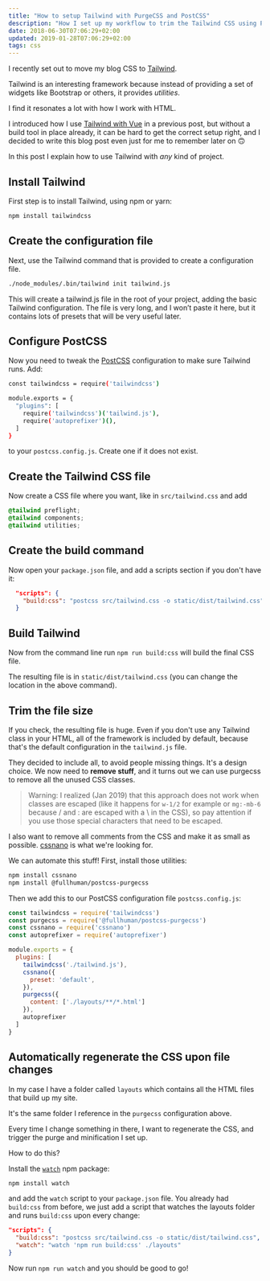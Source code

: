 ```yaml
---
title: "How to setup Tailwind with PurgeCSS and PostCSS"
description: "How I set up my workflow to trim the Tailwind CSS using PurgeCSS and a simple PostCSS setup (no webpack involved)"
date: 2018-06-30T07:06:29+02:00
updated: 2019-01-28T07:06:29+02:00
tags: css
---
```


I recently set out to move my blog CSS to [Tailwind](https://tailwindcss.com/).

Tailwind is an interesting framework because instead of providing a set of widgets like Bootstrap or others, it provides *utilities*.

I find it resonates a lot with how I work with HTML.

I introduced how I use [Tailwind with Vue](/vue-tailwind/) in a previous post, but without a build tool in place already, it can be hard to get the correct setup right, and I decided to write this blog post even just for me to remember later on 🙃

In this post I explain how to use Tailwind with _any_ kind of project.

## Install Tailwind

First step is to install Tailwind, using npm or yarn:

```bash
npm install tailwindcss
```

## Create the configuration file

Next, use the Tailwind command that is provided to create a configuration file.

```bash
./node_modules/.bin/tailwind init tailwind.js
```

This will create a tailwind.js file in the root of your project, adding the basic Tailwind configuration. The file is very long, and I won’t paste it here, but it contains lots of presets that will be very useful later.

## Configure PostCSS

Now you need to tweak the [PostCSS](/postcss/) configuration to make sure Tailwind runs. Add:

```bash
const tailwindcss = require('tailwindcss')

module.exports = {
  "plugins": [
    require('tailwindcss')('tailwind.js'),
    require('autoprefixer')(),
  ]
}
```

to your `postcss.config.js`. Create one if it does not exist.

## Create the Tailwind CSS file

Now create a CSS file where you want, like in  `src/tailwind.css` and add

```css
@tailwind preflight;
@tailwind components;
@tailwind utilities;
```

## Create the build command

Now open your `package.json` file, and add a scripts section if you don't have it:

```json
  "scripts": {
    "build:css": "postcss src/tailwind.css -o static/dist/tailwind.css"
  }
```

## Build Tailwind

Now from the command line run `npm run build:css` will build the final CSS file.

The resulting file is in `static/dist/tailwind.css` (you can change the location in the above command).

## Trim the file size

If you check, the resulting file is huge. Even if you don't use any Tailwind class in your HTML, all of the framework is included by default, because that's the default configuration in the `tailwind.js` file.

They decided to include all, to avoid people missing things. It's a design choice. We now need to **remove stuff**, and it turns out we can use purgecss to remove all the unused CSS classes.

> Warning: I realized (Jan 2019) that this approach does not work when classes are escaped (like it happens for `w-1/2` for example or `mg:-mb-6` because / and : are escaped with a \ in the CSS), so pay attention if you use those special characters that need to be escaped.

I also want to remove all comments from the CSS and make it as small as possible. [cssnano](https://cssnano.co/) is what we're looking for.

We can automate this stuff! First, install those utilities:

```bash
npm install cssnano
npm install @fullhuman/postcss-purgecss
```

Then we add this to our PostCSS configuration file `postcss.config.js`:

```js
const tailwindcss = require('tailwindcss')
const purgecss = require('@fullhuman/postcss-purgecss')
const cssnano = require('cssnano')
const autoprefixer = require('autoprefixer')

module.exports = {
  plugins: [
    tailwindcss('./tailwind.js'),
    cssnano({
      preset: 'default',
    }),
    purgecss({
      content: ['./layouts/**/*.html']
    }),
    autoprefixer
  ]
}
```

## Automatically regenerate the CSS upon file changes

In my case I have a folder called `layouts` which contains all the HTML files that build up my site.

It's the same folder I reference in the `purgecss` configuration above.

Every time I change something in there, I want to regenerate the CSS, and trigger the purge and minification I set up.

How to do this?

Install the [`watch`](https://www.npmjs.com/package/watch) npm package:

```bash
npm install watch
```

and add the `watch` script to your `package.json` file. You already had `build:css` from before, we just add a script that watches the layouts folder and runs `build:css` upon every change:

```json
"scripts": {
  "build:css": "postcss src/tailwind.css -o static/dist/tailwind.css",
  "watch": "watch 'npm run build:css' ./layouts"
}
```

Now run `npm run watch` and you should be good to go!